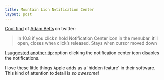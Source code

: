 ```yaml
---
title: Mountain Lion Notification Center
layout: post
---
```

[Cool find](https://twitter.com/adambetts/statuses/238719670620925952) of [Adam Betts](//twitter.com/adambetts "@adambetts") on twitter:

> In 10.8 if you click n hold Notification Center icon in the menubar, it’ll open, closes when click’s released. Stays when cursor moved down

[I suggested another tip](https://twitter.com/brtdv/status/238721580560175104): option clicking the notification center icon disables the notifications.

I love these little things Apple adds as a 'hidden feature' in their software. This kind of attention to detail is *so awesome!*